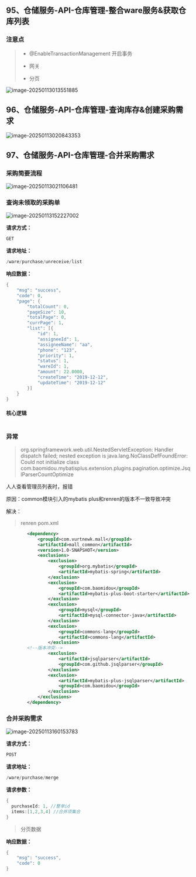 ## 95、仓储服务-API-仓库管理-整合ware服务&获取仓库列表

### 注意点

> - @EnableTransactionManagement 开启事务
>
> - 网关
> - 分页

![image-20250113013551885](https://gitee.com/vurtnewk/typora-image/raw/master/images03/202501130135926.png)

## 96、仓储服务-API-仓库管理-查询库存&创建采购需求

![image-20250113020843353](https://gitee.com/vurtnewk/typora-image/raw/master/images03/202501130208414.png)

## 97、仓储服务-API-仓库管理-合并采购需求

### 采购简要流程

![image-20250113021106481](https://gitee.com/vurtnewk/typora-image/raw/master/images03/202501130211511.png) 

### 查询未领取的采购单

![image-20250113152227002](https://gitee.com/vurtnewk/typora-image/raw/master/images03/202501131522034.png)

**请求方式：**

```java
GET
```

**请求地址：**

```java
/ware/purchase/unreceive/list
```

**响应数据：**

```java
{
	"msg": "success",
	"code": 0,
	"page": {
		"totalCount": 0,
		"pageSize": 10,
		"totalPage": 0,
		"currPage": 1,
		"list": [{
			"id": 1,
			"assigneeId": 1,
			"assigneeName": "aa",
			"phone": "123",
			"priority": 1,
			"status": 1,
			"wareId": 1,
			"amount": 22.0000,
			"createTime": "2019-12-12",
			"updateTime": "2019-12-12"
		}]
	}
}
```

#### 核心逻辑

```kotlin
```



### 异常

> org.springframework.web.util.NestedServletException: Handler dispatch failed; nested exception is java.lang.NoClassDefFoundError: Could not initialize class com.baomidou.mybatisplus.extension.plugins.pagination.optimize.JsqlParserCountOptimize

人人查看管理员列表时，报错

原因：common模块引入的mybatis plus和renren的版本不一致导致冲突

解决：

> renren pom.xml

```xml
		<dependency>
			<groupId>com.vurtnewk.mall</groupId>
			<artifactId>mall_common</artifactId>
			<version>1.0-SNAPSHOT</version>
			<exclusions>
				<exclusion>
					<groupId>org.mybatis</groupId>
					<artifactId>mybatis-spring</artifactId>
				</exclusion>
				<exclusion>
					<groupId>com.baomidou</groupId>
					<artifactId>mybatis-plus-boot-starter</artifactId>
				</exclusion>
				<exclusion>
					<groupId>mysql</groupId>
					<artifactId>mysql-connector-java</artifactId>
				</exclusion>
				<exclusion>
					<groupId>commons-lang</groupId>
					<artifactId>commons-lang</artifactId>
				</exclusion>
        <!--版本冲突-->
				<exclusion>
					<artifactId>jsqlparser</artifactId>
					<groupId>com.github.jsqlparser</groupId>
				</exclusion>
				<exclusion>
					<artifactId>mybatis-plus-jsqlparser</artifactId>
					<groupId>com.baomidou</groupId>
				</exclusion>
			</exclusions>
		</dependency>
```

### 合并采购需求

![image-20250113160153783](https://gitee.com/vurtnewk/typora-image/raw/master/images03/202501131601816.png)

**请求方式：**

```java
POST
```

**请求地址：**

```java
/ware/purchase/merge
```

**请求参数：**

```java
{
  purchaseId: 1, //整单id
  items:[1,2,3,4] //合并项集合
}
```

> 分页数据

**响应数据：**

```java
{
	"msg": "success",
	"code": 0
}
```

